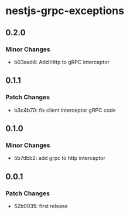 # nestjs-grpc-exceptions

## 0.2.0

### Minor Changes

- b03aad4: Add Http to gRPC interceptor

## 0.1.1

### Patch Changes

- b3c4b70: fix client interceptor gRPC code

## 0.1.0

### Minor Changes

- 5b7dbb2: add grpc to http interceptor

## 0.0.1

### Patch Changes

- 52b0035: first release
